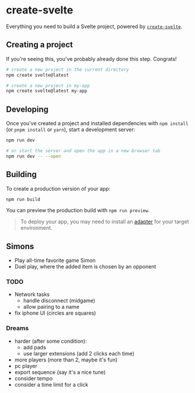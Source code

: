 # create-svelte

Everything you need to build a Svelte project, powered by [`create-svelte`](https://github.com/sveltejs/kit/tree/master/packages/create-svelte).

## Creating a project

If you're seeing this, you've probably already done this step. Congrats!

```bash
# create a new project in the current directory
npm create svelte@latest

# create a new project in my-app
npm create svelte@latest my-app
```

## Developing

Once you've created a project and installed dependencies with `npm install` (or `pnpm install` or `yarn`), start a development server:

```bash
npm run dev

# or start the server and open the app in a new browser tab
npm run dev -- --open
```

## Building

To create a production version of your app:

```bash
npm run build
```

You can preview the production build with `npm run preview`.

> To deploy your app, you may need to install an [adapter](https://kit.svelte.dev/docs/adapters) for your target environment.


## Simons
* Play all-time favorite game Simon
* Duel play, where the added item is chosen by an opponent

### TODO
* Network tasks
    * handle disconnect (midgame)
    * allow pairing to a name
* fix iphone UI (circles are squares)

### Dreams
* harder (after some condition):
    * add pads
    * use larger extensions (add 2 clicks each time)
* more players (more than 2, maybe it's fun)
* pc player
* export sequence (say it's a nice tune)
* consider tempo
* consider a time limit for a click
